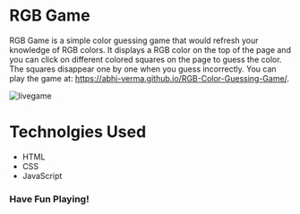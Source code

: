 # RGB Game
RGB Game is a simple color guessing game that would refresh your knowledge of RGB colors. It displays a RGB color on the top of the page and you can click on different colored squares on the page to guess the color. The squares disappear one by one when you guess incorrectly. You can play the game at: https://abhi-verma.github.io/RGB-Color-Guessing-Game/.

![livegame](https://user-images.githubusercontent.com/22184019/34222792-d85e3c12-e5e2-11e7-9b64-65ff77a739e2.gif)

# Technolgies Used
- HTML
- CSS
- JavaScript

### Have Fun Playing!

